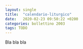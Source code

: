 ```yaml
---
layout: single
title:  "calendario-liturgico"
date:   2020-02-23 09:50:22 +0200
categories: bollettino 2003
tags: TODO
---
```


Bla bla bla

